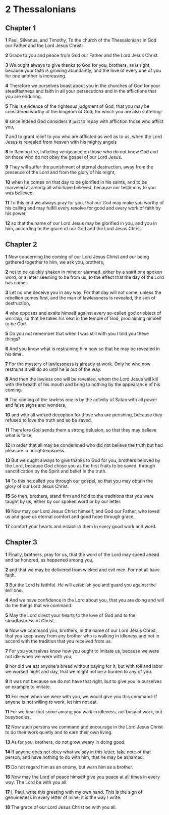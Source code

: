 # 2 Thessalonians

## Chapter 1

**1** Paul, Silvanus, and Timothy, To the church of the Thessalonians in God our Father and the Lord Jesus Christ:

**2** Grace to you and peace from God our Father and the Lord Jesus Christ.

**3** We ought always to give thanks to God for you, brothers, as is right, because your faith is growing abundantly, and the love of every one of you for one another is increasing.

**4** Therefore we ourselves boast about you in the churches of God for your steadfastness and faith in all your persecutions and in the afflictions that you are enduring.

**5** This is evidence of the righteous judgment of God, that you may be considered worthy of the kingdom of God, for which you are also suffering-

**6** since indeed God considers it just to repay with affliction those who afflict you,

**7** and to grant relief to you who are afflicted as well as to us, when the Lord Jesus is revealed from heaven with his mighty angels

**8** in flaming fire, inflicting vengeance on those who do not know God and on those who do not obey the gospel of our Lord Jesus.

**9** They will suffer the punishment of eternal destruction, away from the presence of the Lord and from the glory of his might,

**10** when he comes on that day to be glorified in his saints, and to be marveled at among all who have believed, because our testimony to you was believed.

**11** To this end we always pray for you, that our God may make you worthy of his calling and may fulfill every resolve for good and every work of faith by his power,

**12** so that the name of our Lord Jesus may be glorified in you, and you in him, according to the grace of our God and the Lord Jesus Christ.

## Chapter 2

**1** Now concerning the coming of our Lord Jesus Christ and our being gathered together to him, we ask you, brothers,

**2** not to be quickly shaken in mind or alarmed, either by a spirit or a spoken word, or a letter seeming to be from us, to the effect that the day of the Lord has come.

**3** Let no one deceive you in any way. For that day will not come, unless the rebellion comes first, and the man of lawlessness is revealed, the son of destruction,

**4** who opposes and exalts himself against every so-called god or object of worship, so that he takes his seat in the temple of God, proclaiming himself to be God.

**5** Do you not remember that when I was still with you I told you these things?

**6** And you know what is restraining him now so that he may be revealed in his time.

**7** For the mystery of lawlessness is already at work. Only he who now restrains it will do so until he is out of the way.

**8** And then the lawless one will be revealed, whom the Lord Jesus will kill with the breath of his mouth and bring to nothing by the appearance of his coming.

**9** The coming of the lawless one is by the activity of Satan with all power and false signs and wonders,

**10** and with all wicked deception for those who are perishing, because they refused to love the truth and so be saved.

**11** Therefore God sends them a strong delusion, so that they may believe what is false,

**12** in order that all may be condemned who did not believe the truth but had pleasure in unrighteousness.

**13** But we ought always to give thanks to God for you, brothers beloved by the Lord, because God chose you as the first fruits to be saved, through sanctification by the Spirit and belief in the truth.

**14** To this he called you through our gospel, so that you may obtain the glory of our Lord Jesus Christ.

**15** So then, brothers, stand firm and hold to the traditions that you were taught by us, either by our spoken word or by our letter.

**16** Now may our Lord Jesus Christ himself, and God our Father, who loved us and gave us eternal comfort and good hope through grace,

**17** comfort your hearts and establish them in every good work and word.

## Chapter 3

**1** Finally, brothers, pray for us, that the word of the Lord may speed ahead and be honored, as happened among you,

**2** and that we may be delivered from wicked and evil men. For not all have faith.

**3** But the Lord is faithful. He will establish you and guard you against the evil one.

**4** And we have confidence in the Lord about you, that you are doing and will do the things that we command.

**5** May the Lord direct your hearts to the love of God and to the steadfastness of Christ.

**6** Now we command you, brothers, in the name of our Lord Jesus Christ, that you keep away from any brother who is walking in idleness and not in accord with the tradition that you received from us.

**7** For you yourselves know how you ought to imitate us, because we were not idle when we were with you,

**8** nor did we eat anyone's bread without paying for it, but with toil and labor we worked night and day, that we might not be a burden to any of you.

**9** It was not because we do not have that right, but to give you in ourselves an example to imitate.

**10** For even when we were with you, we would give you this command: If anyone is not willing to work, let him not eat.

**11** For we hear that some among you walk in idleness, not busy at work, but busybodies.

**12** Now such persons we command and encourage in the Lord Jesus Christ to do their work quietly and to earn their own living.

**13** As for you, brothers, do not grow weary in doing good.

**14** If anyone does not obey what we say in this letter, take note of that person, and have nothing to do with him, that he may be ashamed.

**15** Do not regard him as an enemy, but warn him as a brother.

**16** Now may the Lord of peace himself give you peace at all times in every way. The Lord be with you all.

**17** I, Paul, write this greeting with my own hand. This is the sign of genuineness in every letter of mine; it is the way I write.

**18** The grace of our Lord Jesus Christ be with you all.

